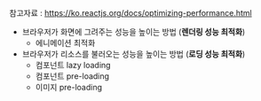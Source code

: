 참고자료 : https://ko.reactjs.org/docs/optimizing-performance.html

-   브라우저가 화면에 그려주는 성능을 높이는 방법 (**렌더링 성능 최적화**)
	- 에니메이션 최적화
-   브라우저가 리소스를 불러오는 성능을 높이는 방법 (**로딩 성능 최적화**)
	- 컴포넌트 lazy loading
	- 컴포넌트 pre-loading
	- 이미지 pre-loading
